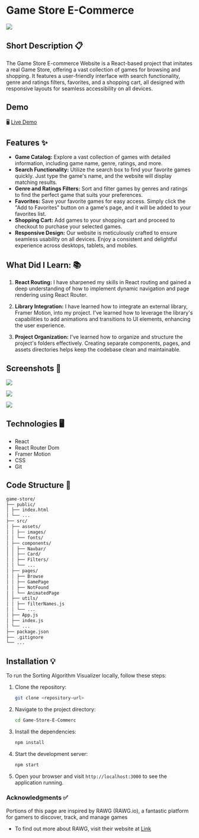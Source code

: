 # Game Store E-Commerce

![](https://iili.io/HLtiELx.png)

## Short Description 📋

The Game Store E-commerce Website is a React-based project that imitates a real Game Store, offering a vast collection
of games for browsing and shopping. It features a user-friendly interface with search functionality, genre and ratings
filters, favorites, and a shopping cart, all designed with responsive layouts for seamless accessibility on all devices.

## Demo

🖥 [Live Demo](https://daniel3010.github.io/nmcntt)

## Features ✨

- **Game Catalog:** Explore a vast collection of games with detailed information, including game name, genre, ratings,
  and more.
- **Search Functionality:** Utilize the search box to find your favorite games quickly. Just type the game's name, and
  the website will display matching results.
- **Genre and Ratings Filters:** Sort and filter games by genres and ratings to find the perfect game that suits your
  preferences.
- **Favorites:** Save your favorite games for easy access. Simply click the "Add to Favorites" button on a game's page,
  and it will be added to your favorites list.
- **Shopping Cart:** Add games to your shopping cart and proceed to checkout to purchase your selected games.
- **Responsive Design:** Our website is meticulously crafted to ensure seamless usability on all devices. Enjoy a
  consistent and delightful experience across desktops, tablets, and mobiles.

## What Did I Learn: 📚

1. **React Routing:** I have sharpened my skills in React routing and gained a deep understanding of how to implement
   dynamic navigation and page rendering using React Router.

2. **Library Integration:** I have learned how to integrate an external library, Framer Motion, into my project. I've
   learned how to leverage the library's capabilities to add animations and transitions to UI elements, enhancing the
   user experience.

3. **Project Organization:** I've learned how to organize and structure the project's folders effectively. Creating
   separate components, pages, and assets directories helps keep the codebase clean and maintainable.

## Screenshots 📸

![](https://iili.io/HLti1Xj.png)

![](https://iili.io/HLti0zb.png)

![](https://iili.io/HLbHdMP.png)

## Technologies 🖥

- React
- React Router Dom
- Framer Motion
- CSS
- Git

## Code Structure 📁

```bash
game-store/
├── public/
│ ├── index.html
│ └── ...
├── src/
│ ├── assets/
│ │ ├── images/
│ │ └── fonts/
│ ├── components/
│ │ ├── Navbar/
│ │ ├── Card/
│ │ ├── Filters/
│ │ └── ...
│ ├── pages/
│ │ ├── Browse
│ │ ├── GamePage
│ │ ├── NotFound
│ │ └── AnimatedPage
│ ├── utils/
│ │ ├── filterNames.js
│ │ └── ...
│ ├── App.js
│ ├── index.js
│ └── ...
├── package.json
├── .gitignore
└── ...
```

## Installation 💡

To run the Sorting Algorithm Visualizer locally, follow these steps:

1. Clone the repository:

   ```bash
   git clone <repository-url>

   ```

2. Navigate to the project directory:

   ```bash
   cd Game-Store-E-Commerc

   ```

3. Install the dependencies:

   ```bash
   npm install

   ```

4. Start the development server:

   ```bash
   npm start
   ```

5. Open your browser and visit `http://localhost:3000` to see the application running.

### Acknowledgments ✅

Portions of this page are inspired by RAWG (RAWG.io), a fantastic platform for gamers to discover, track, and manage
games

- To find out more about RAWG, visit their website at [Link](https://rawg.io/.)
